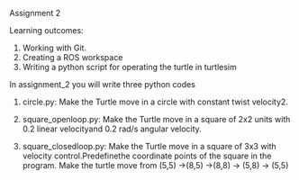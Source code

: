 Assignment 2

Learning outcomes:
1. Working with Git.
2. Creating a ROS workspace
3. Writing a python script for operating the turtle in turtlesim


In assignment_2 you will write three python codes 

1. circle.py: Make the Turtle move in a circle with constant twist velocity2. 

2. square_openloop.py: Make the Turtle move in a square of 2x2 units with 0.2 linear velocityand 0.2 rad/s angular velocity.

3. square_closedloop.py: Make the Turtle move in a square of 3x3 with velocity control.Predefinethe coordinate points of the square in the program. Make the turtle move from (5,5) ->(8,5) ->(8,8) -> (5,8) -> (5,5)
